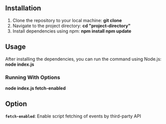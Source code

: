 ## Installation
1. Clone the repository to your local machine:
   **git clone <repository-url>**
2. Navigate to the project directory:
   **cd "project-directory"**
3. Install dependencies using npm:
   **npm install
   npm update**
   
## Usage
After installing the dependencies, you can run the command using Node.js:
   **node index.js**
   
### Running With Options
   **node index.js fetch-enabled**
## Option
  **`fetch-enabled`**: Enable script fetching of events by third-party API
